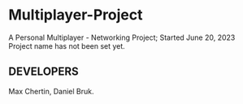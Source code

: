 # Multiplayer-Project

A Personal Multiplayer - Networking Project; Started June 20, 2023\
Project name has not been set yet.
## **DEVELOPERS**
Max Chertin, Daniel Bruk.
